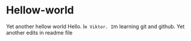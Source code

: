 # Hellow-world
Yet another hellow world
Hello. I`m Viktor. I`m learning git and github.
Yet another edits in readme file
